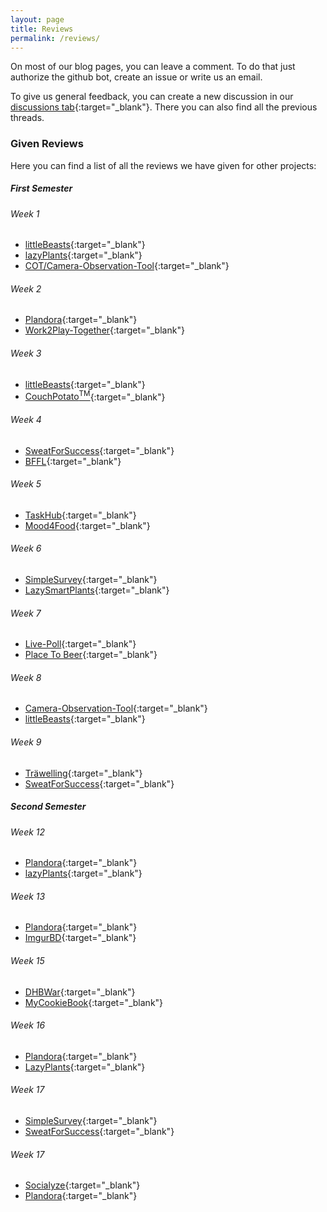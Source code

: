 ```yaml
---
layout: page
title: Reviews
permalink: /reviews/
---
```

On most of our blog pages, you can leave a comment. To do that just authorize the github bot, create an issue or write us an email. 

To give us general feedback, you can create a new discussion in our [discussions tab](https://github.com/FileFighter/filefighter.github.io/discussions){:target="_blank"}.
There you can also find all the previous threads.

### Given Reviews

Here you can find a list of all the reviews we have given for other projects:

##### First Semester

###### Week 1
* [littleBeasts](https://littlebeastsgame.wordpress.com/2020/10/01/projekterstellung-und-definition/){:target="_blank"}
* [lazyPlants](https://lazysmartplants.wordpress.com/2020/10/01/week-1-hello-world/){:target="_blank"}
* [COT/Camera-Observation-Tool](https://cameraobservationtool.wordpress.com/2020/10/05/example-post-2/){:target="_blank"}

###### Week 2
* [Plandora](https://plandora51897980.wordpress.com/2020/10/11/__trashed/){:target="_blank"}
* [Work2Play-Together](https://work2playtogether.wordpress.com/2020/10/08/week-2-organizing-and-setup/){:target="_blank"}

###### Week 3
* [littleBeasts](https://littlebeastsgame.wordpress.com/2020/10/18/3rd-week/){:target="_blank"}
* [CouchPotato<sup>TM</sup>](https://couchpotato228498876.wordpress.com/2020/10/19/week-2-project-warm-up-time/){:target="_blank"}

###### Week 4
* [SweatForSuccess](https://sweatforsuccess689030981.wordpress.com/2020/10/24/w4-usecases/){:target="_blank"}
* [BFFL](https://bffl612917651.wordpress.com/2020/10/22/week-4/){:target="_blank"}

###### Week 5
* [TaskHub](https://taskhub854228916.wordpress.com/2020/10/29/0%ef%b8%8f%e2%83%a35%ef%b8%8f%e2%83%a3-%f0%9f%a7%aa-tests-with-cucumber/){:target="_blank"}
* [Mood4Food](https://md4fd.wordpress.com/2020/10/30/week-5-feature-files/){:target="_blank"}

###### Week 6
* [SimpleSurvey](https://simplesurveyproject.wordpress.com/2020/11/03/week-6){:target="_blank"}
* [LazySmartPlants](https://lazysmartplants.wordpress.com/2020/11/06/week-6-project-management/){:target="_blank"}

###### Week 7
* [Live-Poll](https://blog.live-poll.de/week-6/){:target="_blank"}
* [Place To Beer](https://placetobeer475840703.wordpress.com/2020/11/15/starting-to-code/){:target="_blank"}

###### Week 8
* [Camera-Observation-Tool](https://cameraobservationtool.wordpress.com/2020/11/22/database-spezification-class-diagram-week-7-8/){:target="_blank"}
* [littleBeasts](https://littlebeastsgame.wordpress.com/2020/11/22/8th-week/comment-page-1/){:target="_blank"}

###### Week 9
* [Träwelling](https://traewelling.wordpress.com/2020/11/25/week-7/){:target="_blank"}
* [SweatForSuccess](https://sweatforsuccess689030981.wordpress.com/2020/11/29/w9-more-use-cases/){:target="_blank"}

##### Second Semester

###### Week 12
* [Plandora](https://plandora51897980.wordpress.com/2021/04/08/week-12-risk-management/){:target="_blank"}
* [lazyPlants](https://lazysmartplants.wordpress.com/2021/04/12/week-10-risk-management/){:target="_blank"}

###### Week 13
* [Plandora](https://plandora51897980.wordpress.com/2021/04/19/week-13-function-points/){:target="_blank"}
* [ImgurBD](https://imgurbd.wordpress.com/2021/04/14/semester-2-week-3/){:target="_blank"}

###### Week 15
* [DHBWar](https://dhbwar.wordpress.com/2021/04/30/semester-2-week-4/){:target="_blank"}
* [MyCookieBook](https://mycookiebook.wordpress.com/2021/05/02/week-15-testing/){:target="_blank"}


###### Week 16
* [Plandora](https://plandora51897980.wordpress.com/2021/05/09/week-15-refactoring/){:target="_blank"}
* [LazyPlants](https://lazysmartplants.wordpress.com/2021/05/09/semester-2-week-5-refactoring/){:target="_blank"}


###### Week 17
* [SimpleSurvey](https://simplesurveyproject.wordpress.com/2021/05/11/week-14-design-patterns/){:target="_blank"}
* [SweatForSuccess](https://sweatforsuccess689030981.wordpress.com/2021/05/17/semester-2-week-7-design-pattern/){:target="_blank"}

###### Week 17
* [Socialyze](https://socialyze807275475.wordpress.com/2021/05/29/week-8-the-metrics-has-you/){:target="_blank"}
* [Plandora](https://plandora51897980.wordpress.com/2021/05/31/week-17-metrics/){:target="_blank"}

